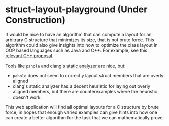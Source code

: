 # struct-layout-playground (Under Construction)

It would be nice to have an algorithm that can compute a layout for an arbitrary C structure that minimizes its size, that is not brute force.
This algorithm could also give insights into how to optimize the class layout in OOP based languages such as Java and C++. For example,
see this [relevant C++ proposal](https://www.open-std.org/jtc1/sc22/wg21/docs/papers/2019/p1112r2.pdf).

Tools like `pahole` and clang's [static analyzer](https://clang.llvm.org/docs/analyzer/checkers.html#optin-performance-padding) are nice, but:

- `pahole` does not seem to correctly layout struct members that are overly aligned
- clang's static analyzer has a decent heuristic for laying out overly aligned members, but there are counterexamples where the heuristic doesn't work.

This web application will find all optimal layouts for a C structure by brute force, in hopes that enough varied examples can give hints into how one can
create a better algorithm for the task that we can mathematically prove.
